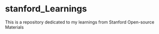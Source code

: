 # stanford_Learnings
This is a repository dedicated to my learnings from Stanford Open-source Materials 
